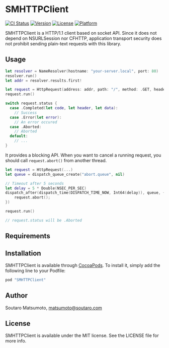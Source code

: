 # SMHTTPClient

[![CI Status](http://img.shields.io/travis/soutaro/SMHTTPClient.svg?style=flat)](https://travis-ci.org/soutaro/SMHTTPClient)
[![Version](https://img.shields.io/cocoapods/v/SMHTTPClient.svg?style=flat)](http://cocoapods.org/pods/SMHTTPClient)
[![License](https://img.shields.io/cocoapods/l/SMHTTPClient.svg?style=flat)](http://cocoapods.org/pods/SMHTTPClient)
[![Platform](https://img.shields.io/cocoapods/p/SMHTTPClient.svg?style=flat)](http://cocoapods.org/pods/SMHTTPClient)

SMHTTPClient is a HTTP/1.1 client based on socket API.
Since it does not depend on NSURLSession nor CFHTTP, application transport security does not prohibit sending plain-text requests with this library.

## Usage

```swift
let resolver = NameResolver(hostname: "your-server.local", port: 80)
resolver.run()
let addr = resolver.results.first!

let request = HttpRequest(address: addr, path: "/", method: .GET, header: [("Host": "your-server.local")])
request.run()

switch request.status {
  case .Completed(let code, let header, let data):
    // Success
  case .Error(let error):
    // An error occured
  case .Aborted:
    // Aborted
  default:
    // ...
}
```

It provides a blocking API.
When you want to cancel a running request, you should call `request.abort()` from another thread.

```swift
let request = HttpRequest(...)
let queue = dispatch_queue_create("abort.queue", nil)

// Timeout after 5 seconds
let delay = 5 * Double(NSEC_PER_SEC)
dispatch_after(dispatch_time(DISPATCH_TIME_NOW, Int64(delay)), queue, {
    request.abort();
})

request.run()

// request.status will be .Aborted
```

## Requirements

## Installation

SMHTTPClient is available through [CocoaPods](http://cocoapods.org). To install
it, simply add the following line to your Podfile:

```ruby
pod "SMHTTPClient"
```

## Author

Soutaro Matsumoto, matsumoto@soutaro.com

## License

SMHTTPClient is available under the MIT license. See the LICENSE file for more info.
